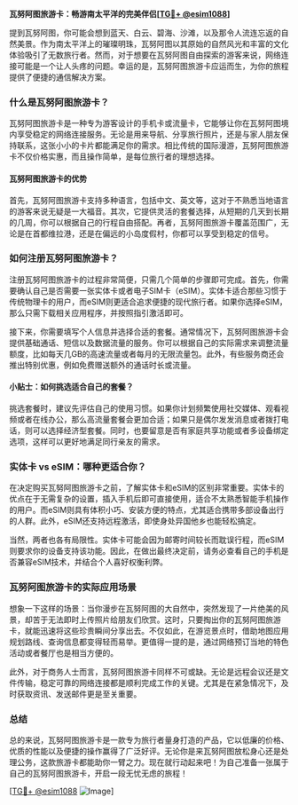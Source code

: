 **瓦努阿图旅游卡：畅游南太平洋的完美伴侣[[TG💪+ @esim1088](https://t.me/s/esim1088)]**

提到瓦努阿图，你可能会想到蓝天、白云、碧海、沙滩，以及那令人流连忘返的自然美景。作为南太平洋上的璀璨明珠，瓦努阿图以其原始的自然风光和丰富的文化体验吸引了无数旅行者。然而，对于想要在瓦努阿图自由探索的游客来说，网络连接可能是一个让人头疼的问题。幸运的是，瓦努阿图旅游卡应运而生，为你的旅程提供了便捷的通信解决方案。

### 什么是瓦努阿图旅游卡？

瓦努阿图旅游卡是一种专为游客设计的手机卡或流量卡，它能够让你在瓦努阿图境内享受稳定的网络连接服务。无论是用来导航、分享旅行照片，还是与家人朋友保持联系，这张小小的卡片都能满足你的需求。相比传统的国际漫游，瓦努阿图旅游卡不仅价格实惠，而且操作简单，是每位旅行者的理想选择。

#### 瓦努阿图旅游卡的优势

首先，瓦努阿图旅游卡支持多种语言，包括中文、英文等，这对于不熟悉当地语言的游客来说无疑是一大福音。其次，它提供灵活的套餐选择，从短期的几天到长期的几周，你可以根据自己的行程自由搭配。再者，瓦努阿图旅游卡覆盖范围广，无论是在首都维拉港，还是在偏远的小岛度假村，你都可以享受到稳定的信号。

### 如何注册瓦努阿图旅游卡？

注册瓦努阿图旅游卡的过程非常简便，只需几个简单的步骤即可完成。首先，你需要确认自己是否需要一张实体卡或者电子SIM卡（eSIM）。实体卡适合那些习惯于传统物理卡的用户，而eSIM则更适合追求便捷的现代旅行者。如果你选择eSIM，那么只需下载相关应用程序，并按照指引激活即可。

接下来，你需要填写个人信息并选择合适的套餐。通常情况下，瓦努阿图旅游卡会提供基础通话、短信以及数据流量的服务。你可以根据自己的实际需求来调整流量额度，比如每天几GB的高速流量或者每月的无限流量包。此外，有些服务商还会推出特别优惠，例如免费赠送额外的通话时长或流量。

#### 小贴士：如何挑选适合自己的套餐？

挑选套餐时，建议先评估自己的使用习惯。如果你计划频繁使用社交媒体、观看视频或者在线办公，那么高流量套餐会更加合适；如果只是偶尔发发消息或者拨打电话，则可以选择经济型套餐。同时，也要留意是否有家庭共享功能或者多设备绑定选项，这样可以更好地满足同行亲友的需求。

### 实体卡 vs eSIM：哪种更适合你？

在决定购买瓦努阿图旅游卡之前，了解实体卡和eSIM的区别非常重要。实体卡的优点在于无需复杂的设置，插入手机后即可直接使用，适合不太熟悉智能手机操作的用户。而eSIM则具有体积小巧、安装方便的特点，尤其适合携带多部设备出行的人群。此外，eSIM还支持远程激活，即使身处异国他乡也能轻松搞定。

当然，两者也各有局限性。实体卡可能会因为邮寄时间较长而耽误行程，而eSIM则要求你的设备支持该功能。因此，在做出最终决定前，请务必查看自己的手机是否兼容eSIM技术，并结合个人喜好权衡利弊。

### 瓦努阿图旅游卡的实际应用场景

想象一下这样的场景：当你漫步在瓦努阿图的大自然中，突然发现了一片绝美的风景，却苦于无法即时上传照片给朋友们欣赏。这时，只要掏出你的瓦努阿图旅游卡，就能迅速将这些珍贵瞬间分享出去。不仅如此，在游览景点时，借助地图应用规划路线、查询信息都变得轻而易举。更值得一提的是，通过网络预订当地的特色活动或者餐厅也是相当方便的。

此外，对于商务人士而言，瓦努阿图旅游卡同样不可或缺。无论是远程会议还是文件传输，稳定可靠的网络连接都是顺利完成工作的关键。尤其是在紧急情况下，及时获取资讯、发送邮件更是至关重要。

### 总结

总的来说，瓦努阿图旅游卡是一款专为旅行者量身打造的产品，它以低廉的价格、优质的性能以及便捷的操作赢得了广泛好评。无论你是来瓦努阿图放松身心还是处理公务，这款旅游卡都能助你一臂之力。现在就行动起来吧！为自己准备一张属于自己的瓦努阿图旅游卡，开启一段无忧无虑的旅程！

[[TG💪+ @esim1088](https://t.me/s/esim1088) ![Image](https://i.postimg.cc/4NQfJmqS/Snipaste-2025-05-13-00-14-12.png)]
